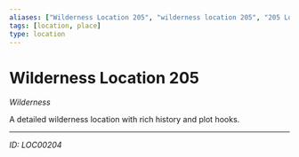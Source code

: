 ```yaml
---
aliases: ["Wilderness Location 205", "wilderness location 205", "205 Location Wilderness"]
tags: [location, place]
type: location
---
```


# Wilderness Location 205

*Wilderness*

A detailed wilderness location with rich history and plot hooks.

---
*ID: LOC00204*